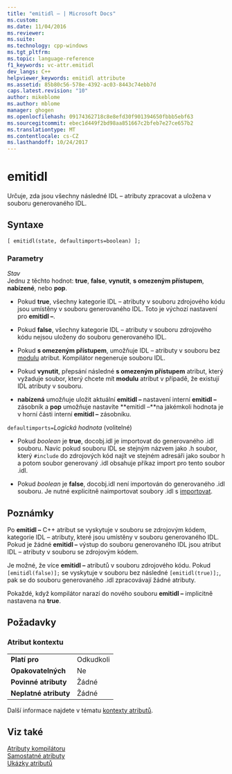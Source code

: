 ```yaml
---
title: "emitidl – | Microsoft Docs"
ms.custom: 
ms.date: 11/04/2016
ms.reviewer: 
ms.suite: 
ms.technology: cpp-windows
ms.tgt_pltfrm: 
ms.topic: language-reference
f1_keywords: vc-attr.emitidl
dev_langs: C++
helpviewer_keywords: emitidl attribute
ms.assetid: 85b80c56-578e-4392-ac03-8443c74ebb7d
caps.latest.revision: "10"
author: mikeblome
ms.author: mblome
manager: ghogen
ms.openlocfilehash: 09174362718c8e8efd30f901394650fbbb5ebf63
ms.sourcegitcommit: ebec1d449f2bd98aa851667c2bfeb7e27ce657b2
ms.translationtype: MT
ms.contentlocale: cs-CZ
ms.lasthandoff: 10/24/2017
---
```

# <a name="emitidl"></a>emitidl
Určuje, zda jsou všechny následné IDL – atributy zpracovat a uložena v souboru generovaného IDL.  
  
## <a name="syntax"></a>Syntaxe  
  
```
[ emitidl(state, defaultimports=boolean) ];
```  
  
### <a name="parameters"></a>Parametry  
*Stav*  
Jednu z těchto hodnot: **true**, **false**, **vynutit**, **s omezeným přístupem**, **nabízené**, nebo **pop**.  
  
-   Pokud **true**, všechny kategorie IDL – atributy v souboru zdrojového kódu jsou umístěny v souboru generovaného IDL. Toto je výchozí nastavení pro **emitidl –**.  
  
-   Pokud **false**, všechny kategorie IDL – atributy v souboru zdrojového kódu nejsou uloženy do souboru generovaného IDL.  
  
-   Pokud **s omezeným přístupem**, umožňuje IDL – atributy v souboru bez [modulu](../windows/module-cpp.md) atribut. Kompilátor negeneruje souboru IDL.  
  
-   Pokud **vynutit**, přepsání následné **s omezeným přístupem** atribut, který vyžaduje soubor, který chcete mít **modulu** atribut v případě, že existují IDL atributy v souboru.  
  
-   **nabízená** umožňuje uložit aktuální **emitidl –** nastavení interní **emitidl –** zásobník a **pop** umožňuje nastavíte **emitidl –**na jakémkoli hodnota je v horní části interní **emitidl –** zásobníku.  
  
`defaultimports=`*Logická hodnota* \(volitelné)  
-   Pokud *boolean* je **true**, docobj.idl je importovat do generovaného .idl souboru. Navíc pokud souboru IDL se stejným názvem jako .h soubor, který `#include` do zdrojových kód najít ve stejném adresáři jako soubor h a potom soubor generovaný .idl obsahuje příkaz import pro tento soubor .idl.  
  
-   Pokud *boolean* je **false**, docobj.idl není importován do generovaného .idl souboru. Je nutné explicitně naimportovat soubory .idl s [importovat](../windows/import.md).  
  
## <a name="remarks"></a>Poznámky  
Po **emitidl –** C++ atribut se vyskytuje v souboru se zdrojovým kódem, kategorie IDL – atributy, které jsou umístěny v souboru generovaného IDL. Pokud je žádné **emitidl –** výstup do souboru generovaného IDL jsou atribut IDL – atributy v souboru se zdrojovým kódem.  
  
Je možné, že více **emitidl –** atributů v souboru zdrojového kódu. Pokud `[emitidl(false)];` se vyskytuje v souboru bez následné `[emitidl(true)];`, pak se do souboru generovaného .idl zpracovávají žádné atributy.  
  
Pokaždé, když kompilátor narazí do nového souboru **emitidl –** implicitně nastavena na **true**.  
  
## <a name="requirements"></a>Požadavky  
  
### <a name="attribute-context"></a>Atribut kontextu  
  
|||  
|-|-|  
|**Platí pro**|Odkudkoli|  
|**Opakovatelných**|Ne|  
|**Povinné atributy**|Žádné|  
|**Neplatné atributy**|Žádné|  
  
Další informace najdete v tématu [kontexty atributů](../windows/attribute-contexts.md).  
  
## <a name="see-also"></a>Viz také  
[Atributy kompilátoru](../windows/compiler-attributes.md)   
[Samostatné atributy](../windows/stand-alone-attributes.md)   
[Ukázky atributů](http://msdn.microsoft.com/en-us/558ebdb2-082f-44dc-b442-d8d33bf7bdb8)